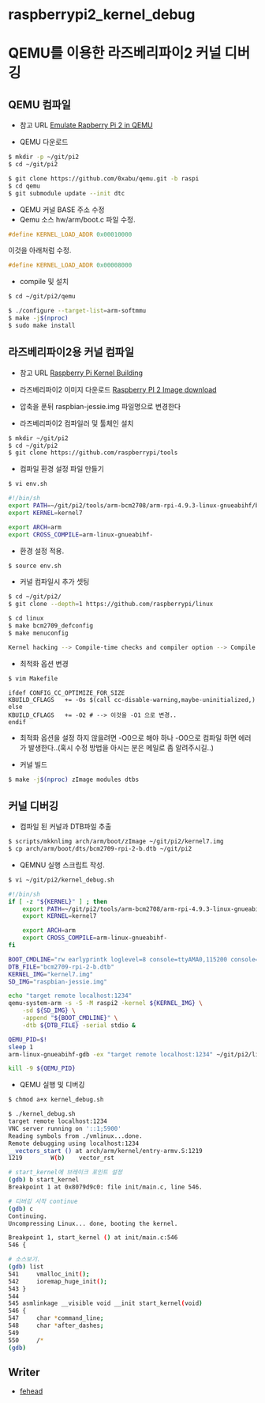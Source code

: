 # raspberrypi2_kernel_debug


# QEMU를 이용한 라즈베리파이2 커널 디버깅
## QEMU 컴파일
* 참고 URL [Emulate Rapberry Pi 2 in QEMU](http://blog.3mdeb.com/2015/12/30/emulate-rapberry-pi-2-in-qemu/)

* QEMU 다운로드
```sh
$ mkdir -p ~/git/pi2
$ cd ~/git/pi2

$ git clone https://github.com/0xabu/qemu.git -b raspi
$ cd qemu
$ git submodule update --init dtc
```

* QEMU 커널 BASE 주소 수정
 * Qemu 소스 hw/arm/boot.c 파일 수정.
```c
#define KERNEL_LOAD_ADDR 0x00010000
```
이것을 아래처럼 수정.
```c
#define KERNEL_LOAD_ADDR 0x00008000
```

* compile 및 설치
```sh
$ cd ~/git/pi2/qemu

$ ./configure --target-list=arm-softmmu
$ make -j$(nproc)
$ sudo make install
```

## 라즈베리파이2용 커널 컴파일
* 참고 URL [Raspberry Pi Kernel Building](https://www.raspberrypi.org/documentation/linux/kernel/building.md)
* 라즈베리파이2 이미지 다운로드 [Raspberry PI 2 Image download](https://downloads.raspberrypi.org/raspbian_latest)
* 압축을 푼뒤 raspbian-jessie.img 파일명으로 변경한다

* 라즈베리파이2 컴파일러 및 툴체인 설치
```sh
$ mkdir ~/git/pi2
$ cd ~/git/pi2
$ git clone https://github.com/raspberrypi/tools
```

* 컴파일 환경 설정 파일 만들기
```sh
$ vi env.sh
```

```sh
#!/bin/sh
export PATH=~/git/pi2/tools/arm-bcm2708/arm-rpi-4.9.3-linux-gnueabihf/bin:$PATH
export KERNEL=kernel7

export ARCH=arm
export CROSS_COMPILE=arm-linux-gnueabihf-
```

* 환경 설정 적용.
```sh
$ source env.sh
```

* 커널 컴파일시 추가 셋팅
```sh
$ cd ~/git/pi2/
$ git clone --depth=1 https://github.com/raspberrypi/linux

$ cd linux
$ make bcm2709_defconfig
$ make menuconfig

Kernel hacking --> Compile-time checks and compiler option --> Compile the kernel with debug info --> Enable
```
* 최적화 옵션 변경
```sh
$ vim Makefile
```
```make
ifdef CONFIG_CC_OPTIMIZE_FOR_SIZE
KBUILD_CFLAGS	+= -Os $(call cc-disable-warning,maybe-uninitialized,)
else
KBUILD_CFLAGS	+= -O2 # --> 이것을 -O1 으로 변경.. 
endif
```

  * 최적화 옵션을 설정 하지 않을려면 -O0으로 해야 하나 -O0으로 컴파일 하면 에러가 발생한다..(혹시 수정 방법을 아시는 분은 메일로 좀 알려주시길..)

* 커널 빌드
```sh
$ make -j$(nproc) zImage modules dtbs
```

## 커널 디버깅
* 컴파일 된 커널과 DTB파일 추출
```sh
$ scripts/mkknlimg arch/arm/boot/zImage ~/git/pi2/kernel7.img
$ cp arch/arm/boot/dts/bcm2709-rpi-2-b.dtb ~/git/pi2
```

* QEMNU 실행 스크립트 작성.

```sh
$ vi ~/git/pi2/kernel_debug.sh
```

```sh
#!/bin/sh
if [ -z "${KERNEL}" ] ; then
	export PATH=~/git/pi2/tools/arm-bcm2708/arm-rpi-4.9.3-linux-gnueabihf/bin:$PATH
	export KERNEL=kernel7

	export ARCH=arm
	export CROSS_COMPILE=arm-linux-gnueabihf-
fi

BOOT_CMDLINE="rw earlyprintk loglevel=8 console=ttyAMA0,115200 console=tty1 dwc_otg.lpm_enable=0 root=/dev/mmcblk0p2"
DTB_FILE="bcm2709-rpi-2-b.dtb"
KERNEL_IMG="kernel7.img"
SD_IMG="raspbian-jessie.img"

echo "target remote localhost:1234"
qemu-system-arm -s -S -M raspi2 -kernel ${KERNEL_IMG} \
    -sd ${SD_IMG} \
    -append "${BOOT_CMDLINE}" \
    -dtb ${DTB_FILE} -serial stdio &

QEMU_PID=$!
sleep 1
arm-linux-gnueabihf-gdb -ex "target remote localhost:1234" ~/git/pi2/linux/vmlinux

kill -9 ${QEMU_PID}
```

* QEMU 실행 및 디버깅

```sh
$ chmod a+x kernel_debug.sh

$ ./kernel_debug.sh 
target remote localhost:1234
VNC server running on '::1;5900'
Reading symbols from ./vmlinux...done.
Remote debugging using localhost:1234
__vectors_start () at arch/arm/kernel/entry-armv.S:1219
1219		W(b)	vector_rst

# start_kernel에 브레이크 포인트 설정
(gdb) b start_kernel
Breakpoint 1 at 0x8079d9c0: file init/main.c, line 546.

# 디버깅 시작 continue
(gdb) c
Continuing.
Uncompressing Linux... done, booting the kernel.

Breakpoint 1, start_kernel () at init/main.c:546
546	{

# 소스보기.
(gdb) list
541		vmalloc_init();
542		ioremap_huge_init();
543	}
544	
545	asmlinkage __visible void __init start_kernel(void)
546	{
547		char *command_line;
548		char *after_dashes;
549	
550		/*
(gdb) 

```

## Writer
 * [fehead](http://github.com/fehead)